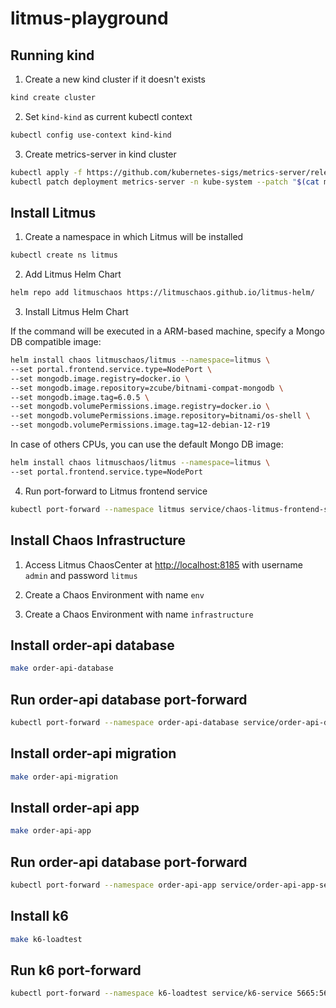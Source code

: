 # litmus-playground

## Running kind

1. Create a new kind cluster if it doesn't exists

```bash
kind create cluster
```

2. Set `kind-kind` as current kubectl context

```bash
kubectl config use-context kind-kind
```

3. Create metrics-server in kind cluster

```bash
kubectl apply -f https://github.com/kubernetes-sigs/metrics-server/releases/download/v0.5.0/components.yaml
kubectl patch deployment metrics-server -n kube-system --patch "$(cat metric-server-patch.yaml)"
```

## Install Litmus

1. Create a namespace in which Litmus will be installed

```bash
kubectl create ns litmus
```

2. Add Litmus Helm Chart

```bash
helm repo add litmuschaos https://litmuschaos.github.io/litmus-helm/
```

3. Install Litmus Helm Chart

If the command will be executed in a ARM-based machine, specify a Mongo DB compatible image:

```bash
helm install chaos litmuschaos/litmus --namespace=litmus \
--set portal.frontend.service.type=NodePort \
--set mongodb.image.registry=docker.io \
--set mongodb.image.repository=zcube/bitnami-compat-mongodb \
--set mongodb.image.tag=6.0.5 \
--set mongodb.volumePermissions.image.registry=docker.io \
--set mongodb.volumePermissions.image.repository=bitnami/os-shell \
--set mongodb.volumePermissions.image.tag=12-debian-12-r19
```

In case of others CPUs, you can use the default Mongo DB image:

```bash
helm install chaos litmuschaos/litmus --namespace=litmus \
--set portal.frontend.service.type=NodePort
```

4. Run port-forward to Litmus frontend service

```bash
kubectl port-forward --namespace litmus service/chaos-litmus-frontend-service 8185:9091
```

## Install Chaos Infrastructure

1. Access Litmus ChaosCenter at [http://localhost:8185](http://localhost:8185) with username `admin` and password `litmus`

2. Create a Chaos Environment with name `env`

3. Create a Chaos Environment with name `infrastructure`

## Install order-api database

```bash
make order-api-database
```

## Run order-api database port-forward

```bash
kubectl port-forward --namespace order-api-database service/order-api-database-service 5432:5432
```

## Install order-api migration

```bash
make order-api-migration
```

## Install order-api app

```bash
make order-api-app
```

## Run order-api database port-forward

```bash
kubectl port-forward --namespace order-api-app service/order-api-app-service 8080:8080
```

## Install k6

```bash
make k6-loadtest
```

## Run k6 port-forward

```bash
kubectl port-forward --namespace k6-loadtest service/k6-service 5665:5665
```
